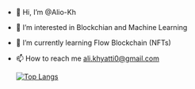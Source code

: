 - 👋 Hi, I’m @Alio-Kh
- 👀 I’m interested in Blockchian and Machine Learning 
- 🌱 I’m currently learning Flow Blockchain (NFTs)
- 📫 How to reach me ali.khyatti0@gmail.com


  [![Top Langs](https://github-readme-stats.vercel.app/api/top-langs/?username=Alio-Kh&layout=compact)](https://github.com/anuraghazra/github-readme-stats)


<!---
Alio-Kh/Alio-Kh is a ✨ special ✨ repository because its `README.md` (this file) appears on your GitHub profile.
You can click the Preview link to take a look at your changes.
--->
